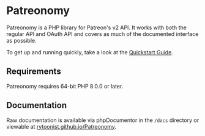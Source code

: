 # Patreonomy
Patreonomy is a PHP library for Patreon's v2 API. It works with both the regular API and OAuth API and covers as much of the documented interface as possible.

To get up and running quickly, take a look at the [Quickstart Guide](https://github.com/rytoonist/Patreonomy/wiki/Quickstart-Guide).

## Requirements
Patreonomy requires 64-bit PHP 8.0.0 or later.

## Documentation
Raw documentation is available via phpDocumentor in the `/docs` directory or viewable at [rytoonist.github.io/Patreonomy](https://rytoonist.github.io/Patreonomy/).